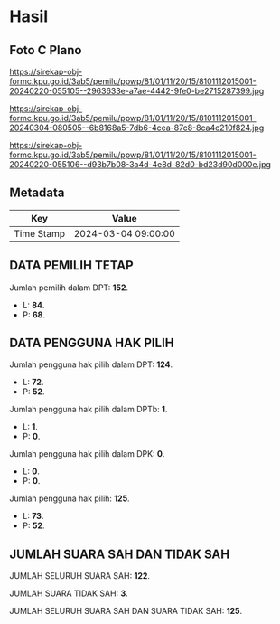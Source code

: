 # Hasil

## Foto C Plano

https://sirekap-obj-formc.kpu.go.id/3ab5/pemilu/ppwp/81/01/11/20/15/8101112015001-20240220-055105--2963633e-a7ae-4442-9fe0-be2715287399.jpg

https://sirekap-obj-formc.kpu.go.id/3ab5/pemilu/ppwp/81/01/11/20/15/8101112015001-20240304-080505--6b8168a5-7db6-4cea-87c8-8ca4c210f824.jpg

https://sirekap-obj-formc.kpu.go.id/3ab5/pemilu/ppwp/81/01/11/20/15/8101112015001-20240220-055106--d93b7b08-3a4d-4e8d-82d0-bd23d90d000e.jpg


## Metadata

| Key        | Value               |
| ---------- | ------------------- |
| Time Stamp | 2024-03-04 09:00:00 |


## DATA PEMILIH TETAP

Jumlah pemilih dalam DPT: **152**.
 * L: **84**.
 * P: **68**.

## DATA PENGGUNA HAK PILIH

Jumlah pengguna hak pilih dalam DPT: **124**.
 * L: **72**.
 * P: **52**.

Jumlah pengguna hak pilih dalam DPTb: **1**.
 * L: **1**.
 * P: **0**.

Jumlah pengguna hak pilih dalam DPK: **0**.
 * L: **0**.
 * P: **0**.

Jumlah pengguna hak pilih: **125**.
 * L: **73**.
 * P: **52**.

## JUMLAH SUARA SAH DAN TIDAK SAH

JUMLAH SELURUH SUARA SAH: **122**.

JUMLAH SUARA TIDAK SAH: **3**.

JUMLAH SELURUH SUARA SAH DAN SUARA TIDAK SAH: **125**.


